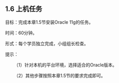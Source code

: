 ## 1.6  上机任务


目标：完成本章1.5节安装Oracle 11g的任务。

 


时间：60分钟。

 


形式：每个学员独立完成，小组组长检查。

 


提示：

 

&emsp;&emsp;（1）针对本机的平台环境，选择适合的Oracle版本。

&emsp;&emsp;（2）其他步骤按照本章1.5节的要求完成即可。

 


